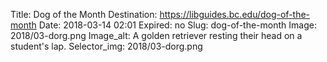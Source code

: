Title: Dog of the Month
Destination: https://libguides.bc.edu/dog-of-the-month
Date: 2018-03-14 02:01
Expired: no
Slug: dog-of-the-month
Image: 2018/03-dorg.png
Image_alt: A golden retriever resting their head on a student's lap. 
Selector_img: 2018/03-dorg.png